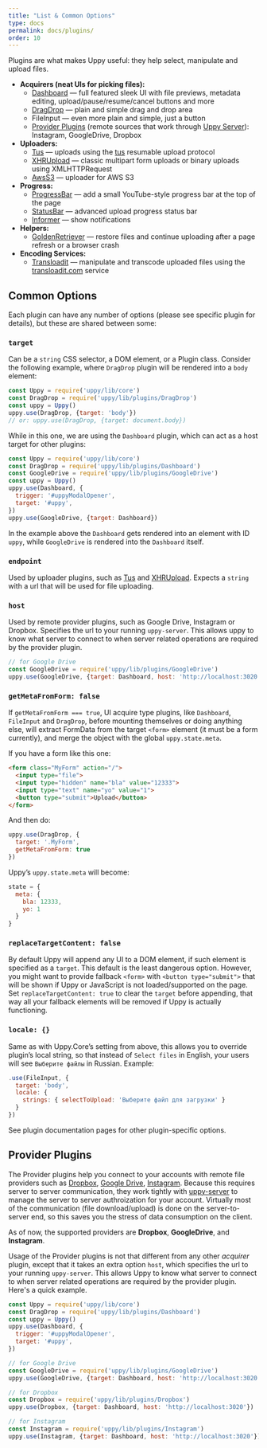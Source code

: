 ```yaml
---
title: "List & Common Options"
type: docs
permalink: docs/plugins/
order: 10
---
```


Plugins are what makes Uppy useful: they help select, manipulate and upload files.

- **Acquirers (neat UIs for picking files):**
  - [Dashboard](/docs/dashboard) — full featured sleek UI with file previews, metadata editing, upload/pause/resume/cancel buttons and more
  - [DragDrop](/docs/dragdrop) — plain and simple drag and drop area
  - FileInput — even more plain and simple, just a button
  - [Provider Plugins](#Provider-Plugins) (remote sources that work through [Uppy Server](/docs/uppy-server/)): Instagram, GoogleDrive, Dropbox
- **Uploaders:**
  - [Tus](/docs/tus) — uploads using the [tus](https://tus.io) resumable upload protocol
  - [XHRUpload](/docs/xhrupload) — classic multipart form uploads or binary uploads using XMLHTTPRequest
  - [AwsS3](/docs/aws-s3) — uploader for AWS S3
- **Progress:**
  - [ProgressBar](/docs/progressbar) — add a small YouTube-style progress bar at the top of the page
  - [StatusBar](/docs/statusbar) — advanced upload progress status bar
  - [Informer](/docs/informer) — show notifications
- **Helpers:**
  - [GoldenRetriever](/docs/golden-retriever) — restore files and continue uploading after a page refresh or a browser crash
- **Encoding Services:**
  - [Transloadit](/docs/transloadit) — manipulate and transcode uploaded files using the [transloadit.com](https://transloadit.com) service

## Common Options

Each plugin can have any number of options (please see specific plugin for details), but these are shared between some:

### `target`

Can be a `string` CSS selector, a DOM element, or a Plugin class. Consider the following example, where `DragDrop` plugin will be rendered into a `body` element:

```js
const Uppy = require('uppy/lib/core')
const DragDrop = require('uppy/lib/plugins/DragDrop')
const uppy = Uppy()
uppy.use(DragDrop, {target: 'body'})
// or: uppy.use(DragDrop, {target: document.body})
```

While in this one, we are using the `Dashboard` plugin, which can act as a host target for other plugins:

```js
const Uppy = require('uppy/lib/core')
const DragDrop = require('uppy/lib/plugins/Dashboard')
const GoogleDrive = require('uppy/lib/plugins/GoogleDrive')
const uppy = Uppy()
uppy.use(Dashboard, {
  trigger: '#uppyModalOpener',
  target: '#uppy',
})
uppy.use(GoogleDrive, {target: Dashboard})
```

In the example above the `Dashboard` gets rendered into an element with ID `uppy`, while `GoogleDrive` is rendered into the `Dashboard` itself.

### `endpoint`

Used by uploader plugins, such as [Tus](/docs/tus) and [XHRUpload](/docs/xhrupload). Expects a `string` with a url that will be used for file uploading.

### `host`

Used by remote provider plugins, such as Google Drive, Instagram or Dropbox. Specifies the url to your running `uppy-server`. This allows uppy to know what server to connect to when server related operations are required by the provider plugin.

```js
// for Google Drive
const GoogleDrive = require('uppy/lib/plugins/GoogleDrive')
uppy.use(GoogleDrive, {target: Dashboard, host: 'http://localhost:3020'})
```

### `getMetaFromForm: false`

If `getMetaFromForm === true`, UI acquire type plugins, like `Dashboard`, `FileInput` and `DragDrop`, before mounting themselves or doing anything else, will extract FormData from the target `<form>` element (it must be a form currently), and merge the object with the global `uppy.state.meta`.

If you have a form like this one:

```html
<form class="MyForm" action="/">
  <input type="file">
  <input type="hidden" name="bla" value="12333">
  <input type="text" name="yo" value="1">
  <button type="submit">Upload</button>
</form>
```

And then do:

```js
uppy.use(DragDrop, {
  target: '.MyForm',
  getMetaFromForm: true
})
```

Uppy’s `uppy.state.meta` will become:

```js
state = {
  meta: {
    bla: 12333,
    yo: 1
  }
}
```

### `replaceTargetContent: false`

By default Uppy will append any UI to a DOM element, if such element is specified as a `target`. This default is the least dangerous option. However, you might want to provide fallback `<form>` with `<button type="submit">` that will be shown if Uppy or JavaScript is not loaded/supported on the page. Set `replaceTargetContent: true` to clear the `target` before appending, that way all your fallback elements will be removed if Uppy is actually functioning.

### `locale: {}`

Same as with Uppy.Core’s setting from above, this allows you to override plugin’s local string, so that instead of `Select files` in English, your users will see `Выберите файлы` in Russian. Example:

```js
.use(FileInput, {
  target: 'body',
  locale: {
    strings: { selectToUpload: 'Выберите файл для загрузки' }
  }
})
```

See plugin documentation pages for other plugin-specific options.

## Provider Plugins

The Provider plugins help you connect to your accounts with remote file providers such as [Dropbox](https://dropbox.com), [Google Drive](https://drive.google.com), [Instagram](https://instagram.com). Because this requires server to server communication, they work tightly with [uppy-server](https://github.com/transloadit/uppy-server) to manage the server to server authroization for your account. Virtually most of the communication (file download/upload) is done on the server-to-server end, so this saves you the stress of data consumption on the client.

As of now, the supported providers are **Dropbox**, **GoogleDrive**, and **Instagram**.

Usage of the Provider plugins is not that different from any other *acquirer* plugin, except that it takes an extra option `host`, which specifies the url to your running `uppy-server`. This allows Uppy to know what server to connect to when server related operations are required by the provider plugin. Here's a quick example.

```js
const Uppy = require('uppy/lib/core')
const DragDrop = require('uppy/lib/plugins/Dashboard')
const uppy = Uppy()
uppy.use(Dashboard, {
  trigger: '#uppyModalOpener',
  target: '#uppy',
})

// for Google Drive
const GoogleDrive = require('uppy/lib/plugins/GoogleDrive')
uppy.use(GoogleDrive, {target: Dashboard, host: 'http://localhost:3020'})

// for Dropbox
const Dropbox = require('uppy/lib/plugins/Dropbox')
uppy.use(Dropbox, {target: Dashboard, host: 'http://localhost:3020'})

// for Instagram
const Instagram = require('uppy/lib/plugins/Instagram')
uppy.use(Instagram, {target: Dashboard, host: 'http://localhost:3020'})
```
